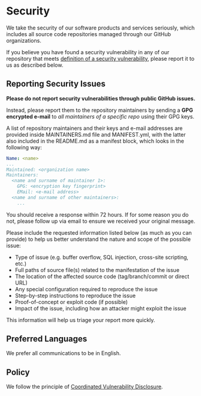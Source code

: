 # Security

We take the security of our software products and services seriously, which
includes all source code repositories managed through our GitHub organizations.

If you believe you have found a security vulnerability in any of our repository
that meets [definition of a security vulnerability][definition], please report
it to us as described below.

## Reporting Security Issues

**Please do not report security vulnerabilities through public GitHub issues.**

Instead, please report them to the repository maintainers by sending a **GPG
encrypted e-mail** to _all maintainers of a specific repo_ using their GPG keys.

A list of repository maintainers and their keys and e-mail addresses are
provided inside MAINTAINERS.md file and MANIFEST.yml, with the latter also
included in the README.md as a manifest block, which looks in the following way:

```yaml
Name: <name>
...
Maintained: <organization name>
Maintainers:
  <name and surname of maintainer 1>:
    GPG: <encryption key fingerprint>
    EMail: <e-mail address>
  <name and surname of other maintainers>:
    ...
```

You should receive a response within 72 hours. If for some reason you do not,
please follow up via email to ensure we received your original message.

Please include the requested information listed below (as much as you can
provide) to help us better understand the nature and scope of the possible
issue:

* Type of issue (e.g. buffer overflow, SQL injection, cross-site scripting, etc.)
* Full paths of source file(s) related to the manifestation of the issue
* The location of the affected source code (tag/branch/commit or direct URL)
* Any special configuration required to reproduce the issue
* Step-by-step instructions to reproduce the issue
* Proof-of-concept or exploit code (if possible)
* Impact of the issue, including how an attacker might exploit the issue

This information will help us triage your report more quickly.

## Preferred Languages

We prefer all communications to be in English.

## Policy

We follow the principle of [Coordinated Vulnerability Disclosure][disclosure].

[definition]: https://aka.ms/opensource/security/definition

[disclosure]: https://aka.ms/opensource/security/cvd

